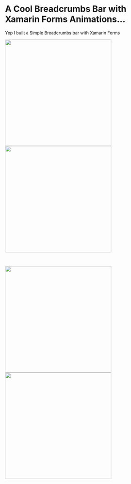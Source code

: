 A Cool Breadcrumbs Bar with Xamarin Forms Animations…
===========

Yep I built a Simple Breadcrumbs bar with Xamarin Forms

<img src="https://github.com/UdaraAlwis/Xamarin-Playground/raw/master/XFNavBarBackBtnClickOverride/screenshots/screenshotandroid.png"  height="350" /> <img src="https://github.com/UdaraAlwis/Xamarin-Playground/raw/master/XFNavBarBackBtnClickOverride/screenshots/screenshotandroid.ios"  height="350" />

<br />

<img src="https://github.com/UdaraAlwis/Xamarin-Playground/raw/master/XFNavBarBackBtnClickOverride/screenshots/back button override android full.gif" height="350"/> <img src="https://github.com/UdaraAlwis/Xamarin-Playground/raw/master/XFNavBarBackBtnClickOverride/screenshots/back button override ios full.gif" height="350"/>

